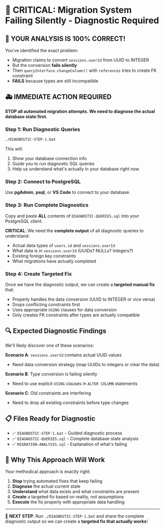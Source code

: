 # 🚨 CRITICAL: Migration System Failing Silently - Diagnostic Required

## 🎯 YOUR ANALYSIS IS 100% CORRECT!

You've identified the exact problem:
- Migration claims to convert `sessions.userId` from UUID to INTEGER
- But the conversion **fails silently** 
- Then `queryInterface.changeColumn()` with `references` tries to create FK constraint
- **FAILS** because types are still incompatible

## 🚑 IMMEDIATE ACTION REQUIRED

**STOP all automated migration attempts. We need to diagnose the actual database state first.**

### Step 1: Run Diagnostic Queries
```bash
./DIAGNOSTIC-STEP-1.bat
```

This will:
1. Show your database connection info
2. Guide you to run diagnostic SQL queries
3. Help us understand what's actually in your database right now

### Step 2: Connect to PostgreSQL
Use **pgAdmin**, **psql**, or **VS Code** to connect to your database.

### Step 3: Run Complete Diagnostics
Copy and paste **ALL** contents of `DIAGNOSTIC-QUERIES.sql` into your PostgreSQL client.

**CRITICAL**: We need the **complete output** of all diagnostic queries to understand:
- Actual data types of `users.id` and `sessions.userId`
- What data is in `sessions.userId` (UUIDs? NULLs? Integers?)
- Existing foreign key constraints
- What migrations have actually completed

### Step 4: Create Targeted Fix
Once we have the diagnostic output, we can create a **targeted manual fix** that:
- Properly handles the data conversion (UUID to INTEGER or vice versa)
- Drops conflicting constraints first
- Uses appropriate `USING` clauses for data conversion
- Only creates FK constraints after types are actually compatible

## 🔍 Expected Diagnostic Findings

We'll likely discover one of these scenarios:

**Scenario A**: `sessions.userId` contains actual UUID values
- Need data conversion strategy (map UUIDs to integers or clear the data)

**Scenario B**: Type conversion is failing silently 
- Need to use explicit `USING` clauses in `ALTER COLUMN` statements

**Scenario C**: Old constraints are interfering
- Need to drop all existing constraints before type changes

## 📋 Files Ready for Diagnostic

- ✅ `DIAGNOSTIC-STEP-1.bat` - Guided diagnostic process
- ✅ `DIAGNOSTIC-QUERIES.sql` - Complete database state analysis
- ✅ `MIGRATION-ANALYSIS.sql` - Explanation of what's failing

## 🎯 Why This Approach Will Work

Your methodical approach is exactly right:
1. **Stop** trying automated fixes that keep failing
2. **Diagnose** the actual current state 
3. **Understand** what data exists and what constraints are present
4. **Create** a targeted fix based on reality, not assumptions
5. **Execute** the fix properly with appropriate data handling

---

🚨 **NEXT STEP**: Run `./DIAGNOSTIC-STEP-1.bat` and share the complete diagnostic output so we can create a **targeted fix that actually works**!
